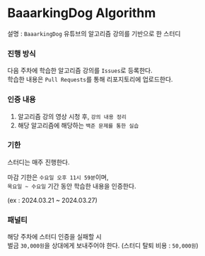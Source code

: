 # BaaarkingDog Algorithm
설명 : `BaaarkingDog` 유튜브의 알고리즘 강의를 기반으로 한 스터디

### 진행 방식

다음 주차에 학습한 알고리즘 강의를 `Issues`로 등록한다.  
학습한 내용은 `Pull Requests`를 통해 리포지토리에 업로드한다.

### 인증 내용

1. 알고리즘 강의 영상 시청 후, `강의 내용 정리`
2. 해당 알고리즘에 해당하는 `백준 문제를 통한 실습`

### 기한

스터디는 매주 진행한다.

마감 기한은 `수요일 오후 11시 59분`이며,  
`목요일 ~ 수요일` 기간 동안 학습한 내용을 인증한다.

(ex : 2024.03.21 ~ 2024.03.27)

### 패널티

해당 주차에 스터디 인증을 실패할 시  
벌금 `30,000원`을 상대에게 보내주어야 한다.
(스터디 탈퇴 비용 : `50,000원`)
